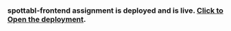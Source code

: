 ### spottabl-frontend assignment is deployed and is live. [Click to Open the deployment](https://spottabl-frontend.netlify.app).
